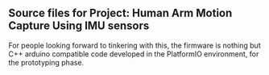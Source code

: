 ## Source files for Project: Human Arm Motion Capture Using IMU sensors
For people looking forward to tinkering with this, the firmware is nothing but C++ arduino compatible code developed in the PlatformIO environment, for the prototyping phase.


